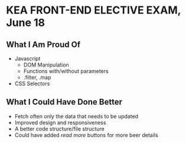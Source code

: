 # KEA FRONT-END ELECTIVE EXAM, June 18 

## What I Am Proud Of
* Javascript
    * DOM Manipulation
    * Functions with/without parameters
    * .filter, .map
* CSS Selectors

## What I Could Have Done Better
* Fetch often only the data that needs to be updated
* Improved design and responsiveness
* A better code structure/file structure
* Could have added *read more* buttons for more beer details 